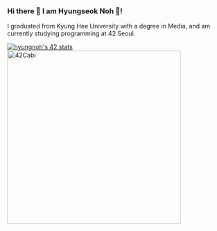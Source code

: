 ### Hi there 👋 I am Hyungseok Noh 🙂!

I graduated from Kyung Hee University with a degree in Media, and am currently studying programming at 42 Seoul.

<a href="https://github.com/JaeSeoKim/badge42"><img src="https://badge42.vercel.app/api/v2/clh98lhco004608mgopay470l/stats?cursusId=21&coalitionId=87" alt="hyungnoh's 42 stats" /></a>
<img src="https://user-images.githubusercontent.com/45951630/151654792-3e064ca8-f2e6-4a13-945a-626705152957.png" width="400px" alt="42Cabi" />
<!--
**YESHYUNGSEOK/YESHYUNGSEOK** is a ✨ _special_ ✨ repository because its `README.md` (this file) appears on your GitHub profile.

Here are some ideas to get you started:

- 🔭 I’m currently working on ...
- 🌱 I’m currently learning ...
- 👯 I’m looking to collaborate on ...
- 🤔 I’m looking for help with ...
- 💬 Ask me about ...
- 📫 How to reach me: ...
- 😄 Pronouns: ...
- ⚡ Fun fact: ...
-->
